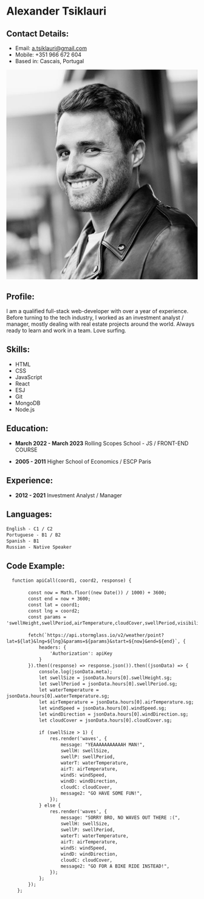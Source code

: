 # Alexander Tsiklauri
## Contact Details:
* Email: a.tsiklauri@gmail.com
* Mobile: +351 966 672 604
* Based in: Cascais, Portugal

![profile picture](./atProfilePic.jpg)

## Profile:
I am a qualified full-stack web-developer with over a year of experience. Before turning to the tech industry, I worked as an investment analyst / manager, mostly dealing with real estate projects around the world. Always ready to learn and work in a team. Love surfing.

## Skills:
* HTML
* CSS
* JavaScript
* React
* ESJ
* Git
* MongoDB
* Node.js

## Education:
* **March 2022 - March 2023**
    Rolling Scopes School - JS / FRONT-END COURSE

* **2005 - 2011**
    Higher School of Economics / ESCP Paris

## Experience:
* **2012 - 2021**
    Investment Analyst / Manager

## Languages:
    English - C1 / C2
    Portuguese - B1 / B2
    Spanish - B1
    Russian - Native Speaker

## Code Example:

```
  function apiCall(coord1, coord2, response) {

        const now = Math.floor((new Date()) / 1000) + 3600;
        const end = now + 3600;
        const lat = coord1;
        const lng = coord2;
        const params = 'swellHeight,swellPeriod,airTemperature,cloudCover,swellPeriod,visibility,windDirection,windSpeed,waterTemperature';

        fetch(`https://api.stormglass.io/v2/weather/point?lat=${lat}&lng=${lng}&params=${params}&start=${now}&end=${end}`, {
            headers: {
                'Authorization': apiKey
            }
        }).then((response) => response.json()).then((jsonData) => {
            console.log(jsonData.meta);
            let swellSize = jsonData.hours[0].swellHeight.sg;
            let swellPeriod = jsonData.hours[0].swellPeriod.sg;
            let waterTemperature = jsonData.hours[0].waterTemperature.sg;
            let airTemperature = jsonData.hours[0].airTemperature.sg;
            let windSpeed = jsonData.hours[0].windSpeed.sg;
            let windDirection = jsonData.hours[0].windDirection.sg;
            let cloudCover = jsonData.hours[0].cloudCover.sg;

            if (swellSize > 1) {
                res.render('waves', {
                    message: "YEAAAAAAAAAAAH MAN!",
                    swellH: swellSize,
                    swellP: swellPeriod,
                    waterT: waterTemperature,
                    airT: airTemperature,
                    windS: windSpeed,
                    windD: windDirection,
                    cloudC: cloudCover,
                    message2: "GO HAVE SOME FUN!",
                });
            } else {
                res.render('waves', {
                    message: "SORRY BRO, NO WAVES OUT THERE :(",
                    swellH: swellSize,
                    swellP: swellPeriod,
                    waterT: waterTemperature,
                    airT: airTemperature,
                    windS: windSpeed,
                    windD: windDirection,
                    cloudC: cloudCover,
                    message2: "GO FOR A BIKE RIDE INSTEAD!",
                });
            };
        });
    };
```


